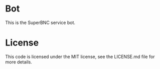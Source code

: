 # Bot
This is the SuperBNC service bot.

# License
This code is licensed under the MIT license, see the LICENSE.md file for more details.
